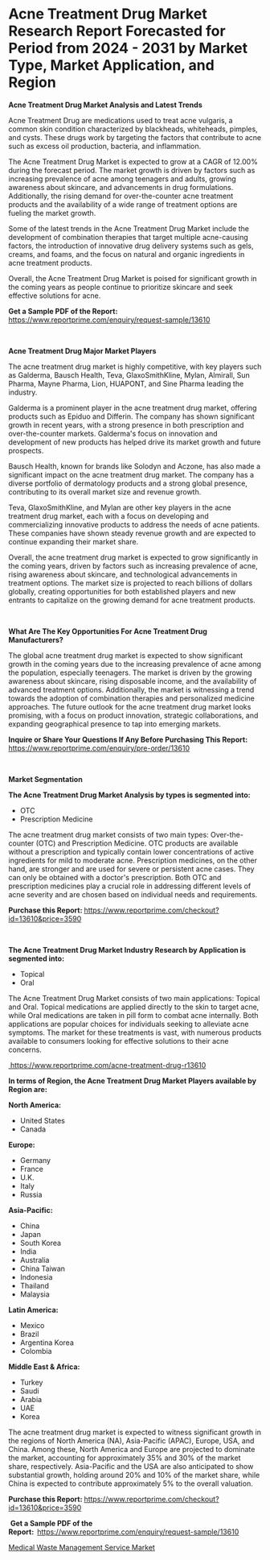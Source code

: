 <p><h1>Acne Treatment Drug Market Research Report Forecasted for Period from 2024 -  2031 by Market Type, Market Application, and Region</h1></p><p><strong>Acne Treatment Drug Market Analysis and Latest Trends</strong></p>
<p><p>Acne Treatment Drug are medications used to treat acne vulgaris, a common skin condition characterized by blackheads, whiteheads, pimples, and cysts. These drugs work by targeting the factors that contribute to acne such as excess oil production, bacteria, and inflammation.</p><p>The Acne Treatment Drug Market is expected to grow at a CAGR of 12.00% during the forecast period. The market growth is driven by factors such as increasing prevalence of acne among teenagers and adults, growing awareness about skincare, and advancements in drug formulations. Additionally, the rising demand for over-the-counter acne treatment products and the availability of a wide range of treatment options are fueling the market growth.</p><p>Some of the latest trends in the Acne Treatment Drug Market include the development of combination therapies that target multiple acne-causing factors, the introduction of innovative drug delivery systems such as gels, creams, and foams, and the focus on natural and organic ingredients in acne treatment products.</p><p>Overall, the Acne Treatment Drug Market is poised for significant growth in the coming years as people continue to prioritize skincare and seek effective solutions for acne.</p></p>
<p><strong>Get a Sample PDF of the Report:&nbsp;</strong> <a href="https://www.reportprime.com/enquiry/request-sample/13610">https://www.reportprime.com/enquiry/request-sample/13610</a></p>
<p>&nbsp;</p>
<p><strong>Acne Treatment Drug Major Market Players</strong></p>
<p><p>The acne treatment drug market is highly competitive, with key players such as Galderma, Bausch Health, Teva, GlaxoSmithKline, Mylan, Almirall, Sun Pharma, Mayne Pharma, Lion, HUAPONT, and Sine Pharma leading the industry. </p><p>Galderma is a prominent player in the acne treatment drug market, offering products such as Epiduo and Differin. The company has shown significant growth in recent years, with a strong presence in both prescription and over-the-counter markets. Galderma's focus on innovation and development of new products has helped drive its market growth and future prospects.</p><p>Bausch Health, known for brands like Solodyn and Aczone, has also made a significant impact on the acne treatment drug market. The company has a diverse portfolio of dermatology products and a strong global presence, contributing to its overall market size and revenue growth.</p><p>Teva, GlaxoSmithKline, and Mylan are other key players in the acne treatment drug market, each with a focus on developing and commercializing innovative products to address the needs of acne patients. These companies have shown steady revenue growth and are expected to continue expanding their market share.</p><p>Overall, the acne treatment drug market is expected to grow significantly in the coming years, driven by factors such as increasing prevalence of acne, rising awareness about skincare, and technological advancements in treatment options. The market size is projected to reach billions of dollars globally, creating opportunities for both established players and new entrants to capitalize on the growing demand for acne treatment products.</p></p>
<p>&nbsp;</p>
<p><strong>What Are The Key Opportunities For Acne Treatment Drug Manufacturers?</strong></p>
<p><p>The global acne treatment drug market is expected to show significant growth in the coming years due to the increasing prevalence of acne among the population, especially teenagers. The market is driven by the growing awareness about skincare, rising disposable income, and the availability of advanced treatment options. Additionally, the market is witnessing a trend towards the adoption of combination therapies and personalized medicine approaches. The future outlook for the acne treatment drug market looks promising, with a focus on product innovation, strategic collaborations, and expanding geographical presence to tap into emerging markets.</p></p>
<p><strong>Inquire or Share Your Questions If Any Before Purchasing This Report:</strong> <a href="https://www.reportprime.com/enquiry/pre-order/13610">https://www.reportprime.com/enquiry/pre-order/13610</a></p>
<p>&nbsp;</p>
<p><strong>Market Segmentation</strong></p>
<p><strong>The Acne Treatment Drug Market Analysis by types is segmented into:</strong></p>
<p><ul><li>OTC</li><li>Prescription Medicine</li></ul></p>
<p><p>The acne treatment drug market consists of two main types: Over-the-counter (OTC) and Prescription Medicine. OTC products are available without a prescription and typically contain lower concentrations of active ingredients for mild to moderate acne. Prescription medicines, on the other hand, are stronger and are used for severe or persistent acne cases. They can only be obtained with a doctor's prescription. Both OTC and prescription medicines play a crucial role in addressing different levels of acne severity and are chosen based on individual needs and requirements.</p></p>
<p><strong>Purchase this Report:&nbsp;</strong><a href="https://www.reportprime.com/checkout?id=13610&price=3590">https://www.reportprime.com/checkout?id=13610&price=3590</a></p>
<p>&nbsp;</p>
<p><strong>The Acne Treatment Drug Market Industry Research by Application is segmented into:</strong></p>
<p><ul><li>Topical</li><li>Oral</li></ul></p>
<p><p>The Acne Treatment Drug Market consists of two main applications: Topical and Oral. Topical medications are applied directly to the skin to target acne, while Oral medications are taken in pill form to combat acne internally. Both applications are popular choices for individuals seeking to alleviate acne symptoms. The market for these treatments is vast, with numerous products available to consumers looking for effective solutions to their acne concerns.</p></p>
<p><a href="https://www.reportprime.com/acne-treatment-drug-r13610">&nbsp;https://www.reportprime.com/acne-treatment-drug-r13610</a></p>
<p><strong>In terms of Region, the Acne Treatment Drug Market Players available by Region are:</strong></p>
<p>
    <p> <strong> North America: </strong>
        <ul>
            <li>United States</li>
            <li>Canada</li>
        </ul>
        </p> 
    <p> <strong> Europe: </strong>
        <ul>
            <li>Germany</li>
            <li>France</li>
            <li>U.K.</li>
            <li>Italy</li>
            <li>Russia</li>
        </ul>
        </p> 
    <p> <strong> Asia-Pacific: </strong>
        <ul>
            <li>China</li>
            <li>Japan</li>
            <li>South Korea</li>
            <li>India</li>
            <li>Australia</li>
            <li>China Taiwan</li>
            <li>Indonesia</li>
            <li>Thailand</li>
            <li>Malaysia</li>
        </ul>
        </p> 
    <p> <strong> Latin America: </strong>
        <ul>
            <li>Mexico</li>
            <li>Brazil</li>
            <li>Argentina Korea</li>
            <li>Colombia</li>
        </ul>
        </p> 
    <p> <strong> Middle East & Africa: </strong>
        <ul>
            <li>Turkey</li>
            <li>Saudi</li>
            <li>Arabia</li>
            <li>UAE</li>
            <li>Korea</li>
        </ul>
    </p>
    </p>
<p><p>The acne treatment drug market is expected to witness significant growth in the regions of North America (NA), Asia-Pacific (APAC), Europe, USA, and China. Among these, North America and Europe are projected to dominate the market, accounting for approximately 35% and 30% of the market share, respectively. Asia-Pacific and the USA are also anticipated to show substantial growth, holding around 20% and 10% of the market share, while China is expected to contribute approximately 5% to the overall valuation.</p></p>
<p><strong>Purchase this Report: </strong><a href="https://www.reportprime.com/checkout?id=13610&price=3590">https://www.reportprime.com/checkout?id=13610&price=3590</a></p>
<p>&nbsp;<strong>Get a Sample PDF of the Report:&nbsp;&nbsp;</strong><a href="https://www.reportprime.com/enquiry/request-sample/13610">https://www.reportprime.com/enquiry/request-sample/13610</a></p>
<p><strong></strong></p>
<p><p><a href="https://github.com/RichRobinson5/Market-Research-Report-List-5/blob/main/medical-waste-management-service-market.md">Medical Waste Management Service Market</a></p></p>
